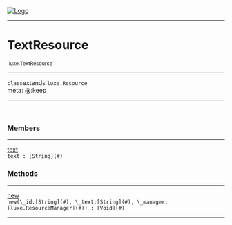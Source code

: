 
[![Logo](../../images/logo.png)](../../api/index.html)

---



<h1>TextResource</h1>
<small>`luxe.TextResource`</small>



---

`class`extends <code><span>luxe.Resource</span></code>
<span class="meta">
<br/>meta: @:keep
</span>


---


&nbsp;
&nbsp;






<h3>Members</h3> <hr/><span class="member apipage">
                <a name="text"><a class="lift" href="#text">text</a></a><div class="clear"></div><code class="signature apipage">text : [String](#)</code><br/></span>
            <span class="small_desc_flat"></span>





<h3>Methods</h3> <hr/><span class="method apipage">
            <a name="new"><a class="lift" href="#new">new</a></a> <div class="clear"></div><code class="signature apipage">new(\_id:[String](#)<span></span>, \_text:[String](#)<span></span>, \_manager:[luxe.ResourceManager](#)<span></span>) : [Void](#)</code><br/><span class="small_desc_flat"></span>
        </span>
    






---

&nbsp;
&nbsp;
&nbsp;
&nbsp;